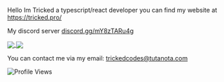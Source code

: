 Hello Im Tricked a typescript/react developer you can find my website at https://tricked.pro/

My discord server [discord.gg/mY8zTARu4g](https://discord.gg/mY8zTARu4g)

<a href="https://github.com/Tricked-dev?tab=repositories">
  <img align="center" src="https://github-readme-stats.vercel.app/api/top-langs/?username=Tricked-dev&hide=scheme&count_private=true&title_color=EC5061&text_color=FBDCDF&icon_color=E89F9A&bg_color=0D1117" />
</a>
<a href="https://github.com/Tricked-dev?tab=repositories">
  <img align="center" src="https://github-readme-stats.vercel.app/api?username=Tricked-dev&show_icons=true&line_height=33&count_private=true&title_color=EC5061&text_color=FBDCDF&icon_color=E89F9A&bg_color=0D1117&compact=true" />
</a>

You can contact me via my email:  trickedcodes@tutanota.com

![Profile Views](https://api.tricked.pro/badge?user=tricked&style=FlatSquare)
